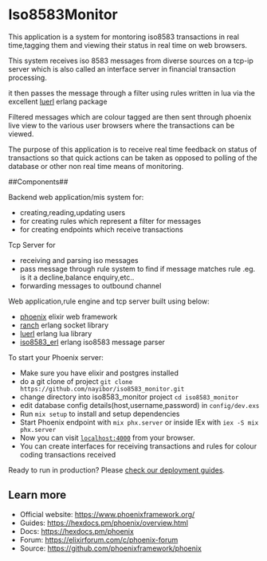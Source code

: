 # Iso8583Monitor


This application is a system for montoring iso8583 transactions in real time,tagging them and viewing their status in real time on web browsers.

This system receives iso 8583 messages from diverse sources on  a tcp-ip server which is also called an interface server in financial transaction processing.

it then passes the message through a filter using rules written in lua via the excellent [luerl](https://github.com/rvirding/luerl) erlang package

Filtered messages which are colour tagged are then sent through phoenix live view to the  various user browsers where the  transactions can be viewed. 

The purpose of this application is to receive real time feedback on status of transactions so that quick actions can be taken as opposed to polling of the database or other non real time means of monitoring.


##Components##

Backend web application/mis system for:

* creating,reading,updating users
* for creating rules which represent a filter for messages
* for creating endpoints which receive transactions

Tcp Server for 

* receiving and parsing iso messages
* pass message through rule system to find if message matches rule .eg. is it a decline,balance enquiry,etc..
* forwarding messages to outbound channel

Web application,rule engine and tcp server built using below:
* [phoenix](https://www.phoenixframework.org/) elixir web framework
* [ranch](https://github.com/ninenines/ranch) erlang socket library 
* [luerl](https://github.com/rvirding/luerl) erlang lua library 
* [iso8583_erl](https://github.com/nayibor/iso8583_erl.git) erlang iso8583 message parser

To start your Phoenix server:

  * Make sure you have elixir and postgres installed
  * do a git clone of project ``git clone https://github.com/nayibor/iso8583_monitor.git``
  *	change directory into iso8583_monitor project ``cd iso8583_monitor``
  * edit database config details(host,username,password) in ``config/dev.exs``
  * Run `mix setup` to install and setup dependencies
  * Start Phoenix endpoint with `mix phx.server` or inside IEx with `iex -S mix phx.server`
  * Now you can visit [`localhost:4000`](http://localhost:4000) from your browser.
  * You can create interfaces for receiving transactions and rules for colour coding transactions received
  

Ready to run in production? Please [check our deployment guides](https://hexdocs.pm/phoenix/deployment.html).

## Learn more

  * Official website: https://www.phoenixframework.org/
  * Guides: https://hexdocs.pm/phoenix/overview.html
  * Docs: https://hexdocs.pm/phoenix
  * Forum: https://elixirforum.com/c/phoenix-forum
  * Source: https://github.com/phoenixframework/phoenix
